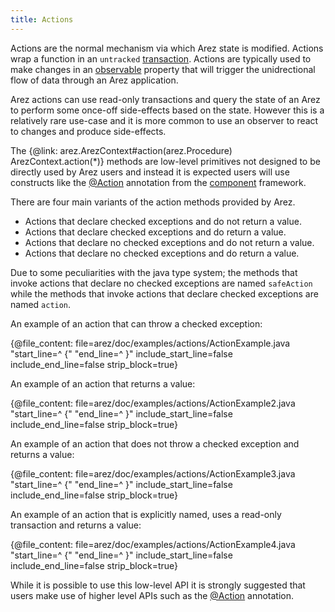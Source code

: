 ```yaml
---
title: Actions
---
```


Actions are the normal mechanism via which Arez state is modified. Actions wrap a function in an `untracked`
[transaction](transactions.md). Actions are typically used to make changes in an [observable](observable_values.md)
property that will trigger the unidrectional flow of data through an Arez application.

Arez actions can use read-only transactions and query the state of an Arez to perform some once-off side-effects
based on the state. However this is a relatively rare use-case and it is more common to use an observer to
react to changes and produce side-effects.

The {@link: arez.ArezContext#action(arez.Procedure) ArezContext.action(*)}
methods are low-level primitives not designed to be directly used by Arez users and instead it is expected users
will use constructs like the [@Action](at_action.md) annotation from the [component](components.md) framework.

There are four main variants of the action methods provided by Arez.

* Actions that declare checked exceptions and do not return a value.
* Actions that declare checked exceptions and do return a value.
* Actions that declare no checked exceptions and do not return a value.
* Actions that declare no checked exceptions and do return a value.

Due to some peculiarities with the java type system; the methods that invoke actions that declare no checked
exceptions are named `safeAction` while the methods that invoke actions that declare checked exceptions are named
`action`.

An example of an action that can throw a checked exception:

{@file_content: file=arez/doc/examples/actions/ActionExample.java "start_line=^  {" "end_line=^  }" include_start_line=false include_end_line=false strip_block=true}

An example of an action that returns a value:

{@file_content: file=arez/doc/examples/actions/ActionExample2.java "start_line=^  {" "end_line=^  }" include_start_line=false include_end_line=false strip_block=true}

An example of an action that does not throw a checked exception and returns a value:

{@file_content: file=arez/doc/examples/actions/ActionExample3.java "start_line=^  {" "end_line=^  }" include_start_line=false include_end_line=false strip_block=true}

An example of an action that is explicitly named, uses a read-only transaction and returns a value:

{@file_content: file=arez/doc/examples/actions/ActionExample4.java "start_line=^  {" "end_line=^  }" include_start_line=false include_end_line=false strip_block=true}

While it is possible to use this low-level API it is strongly suggested that users make use of higher level
APIs such as the [@Action](at_action.md) annotation.
